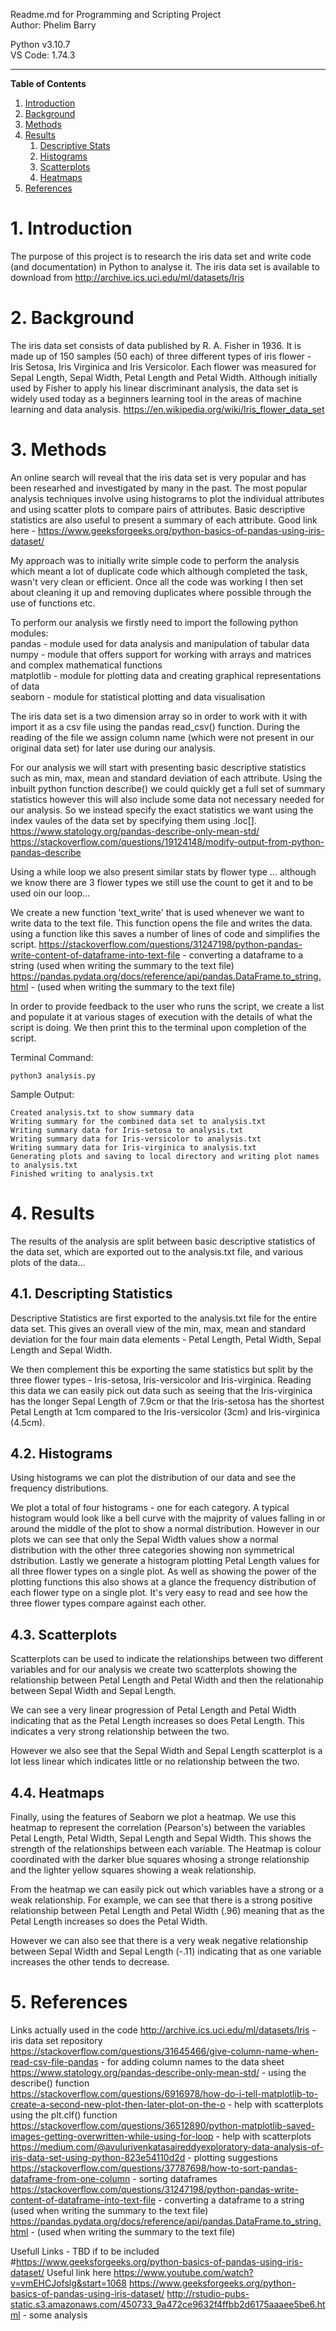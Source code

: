 Readme.md for Programming and Scripting Project  
Author: Phelim Barry  


Python v3.10.7   
VS Code: 1.74.3

---

**Table of Contents**
1. [Introduction](#1-Introduction) 
2. [Background](#2-Background)
3. [Methods](#3-Methods)
4. [Results](#4-Results)
    1. [Descriptive Stats](##descripting-statistics)
    2. [Histograms](#42-histograms)
    3. [Scatterplots](#43-scatterplots)
    4. [Heatmaps](#44-heatmaps)
5. [References](#5-References)


# 1. Introduction
The purpose of this project is to research the iris data set and write code (and documentation) in Python to analyse it. 
The iris data set is available to download from http://archive.ics.uci.edu/ml/datasets/Iris 

# 2. Background
The iris data set consists of data published by R. A. Fisher in 1936. It is made up of 150 samples (50 each) of three different types of iris flower - Iris Setosa, Iris Virginica and Iris Versicolor. Each flower was measured for Sepal Length, Sepal Width, Petal Length and Petal Width. 
Although initially used by Fisher to apply his linear discriminant analysis, the data set is widely used today as a beginners learning tool in the areas of machine learning and data analysis.
https://en.wikipedia.org/wiki/Iris_flower_data_set


# 3. Methods
An online search will reveal that the iris data set is very popular and has been researhed and investigated by many in the past. The most popular analysis techniques involve using histograms to plot the individual attributes and using scatter plots to compare pairs of attributes. Basic descriptive statistics are also useful to present a summary of each attribute.
Good link here - https://www.geeksforgeeks.org/python-basics-of-pandas-using-iris-dataset/   

My approach was to initially write simple code to perform the analysis which meant a lot of duplicate code which although completed the task, wasn't very clean or efficient. 
Once all the code was working I then set about cleaning it up and removing duplicates where possible through the use of functions etc.

To perform our analysis we firstly need to import the following python modules:   
    pandas - module used for data analysis and manipulation of tabular data   
    numpy - module that offers support for working with arrays and matrices and complex mathematical functions   
    matplotlib - module for plotting data and creating graphical representations of data   
    seaborn - module for statistical plotting and data visualisation   

The iris data set is a two dimension array so in order to work with it with import it as a csv file using the pandas read_csv() function. During the reading of the file  we assign column name (which were not present in our original data set) for later use during our analysis.

For our analysis we will start with presenting basic descriptive statistics such as min, max, mean and standard deviation of each attribute. Using the inbuilt python function describe() we could quickly get a full set of summary statistics however this will also include some data not necessary needed for our analysis. So we instead specify the exact statistics we want using the index vaules of the data set by specifying them using .loc[].
https://www.statology.org/pandas-describe-only-mean-std/
https://stackoverflow.com/questions/19124148/modify-output-from-python-pandas-describe

Using a while loop we also present similar stats by flower type ... although we know there are 3 flower types we still use the count to get it and to be used oin our loop...

We create a new function 'text_write' that is used whenever we want to write data to the text file. This function opens the file and writes the data. using a function like this saves a number of lines of code and simplifies the script.
https://stackoverflow.com/questions/31247198/python-pandas-write-content-of-dataframe-into-text-file - converting a dataframe to a string (used when writing the summary to the text file)   
https://pandas.pydata.org/docs/reference/api/pandas.DataFrame.to_string.html - (used when writing the summary to the text file) 

In order to provide feedback to the user who runs the script, we create a list and populate it at various stages of execution with the details of what the script is doing. We then print this to the terminal upon completion of the script.

Terminal Command:
```
python3 analysis.py
```
Sample Output:
```
Created analysis.txt to show summary data
Writing summary for the combined data set to analysis.txt
Writing summary data for Iris-setosa to analysis.txt
Writing summary data for Iris-versicolor to analysis.txt
Writing summary data for Iris-virginica to analysis.txt
Generating plots and saving to local directory and writing plot names to analysis.txt
Finished writing to analysis.txt
```

# 4. Results
The results of the analysis are split between basic descriptive statistics of the data set, which are exported out to the analysis.txt file, and various plots of the data...
## 4.1. Descripting Statistics
Descriptive Statistics are first exported to the analysis.txt file for the entire data set. This gives an overall view of the min, max, mean and standard deviation for the four main data elements - Petal Length, Petal Width, Sepal Length and Sepal Width.   

We then complement this be exporting the same statistics but split by the three flower types - Iris-setosa, Iris-versicolor and Iris-virginica. Reading this data we can easily pick out data such as seeing that the Iris-virginica has the longer Sepal Length of 7.9cm or that the Iris-setosa has the shortest Petal Length at 1cm compared to the Iris-versicolor (3cm) and Iris-virginica (4.5cm).   

## 4.2. Histograms
Using histograms we can plot the distribution of our data and see the frequency distributions. 

We plot a total of four histograms - one for each category. A typical histogram would look like a bell curve with the majprity of values falling in or around the middle of the plot to show a normal distribution. However in our plots we can see that only the Sepal Width values show a normal distribution with the other three categories showing non symmetrical dstribution.
Lastly we generate a histogram plotting Petal Length values for all three flower types on a single plot. As well as showing the power of the plotting functions this also shows at a glance the frequency distribution of each flower type on a single plot. It's very easy to read and see how the three flower types compare against each other.


## 4.3. Scatterplots
Scatterplots can be used to indicate the relationships between two different variables and for our analysis we create two scatterplots showing the relationship between Petal Length and Petal Width and then the relationahip between Sepal Width and Sepal Length.

We can see a very linear progression of Petal Length and Petal Width indicating that as the Petal Length increases so does Petal Length. This indicates a very strong relationship between the two.

However we also see that the Sepal Width and Sepal Length scatterplot is a lot less linear which indicates little or no relationship between the two.
## 4.4. Heatmaps   
Finally, using the features of Seaborn we plot a heatmap. We use this heatmap to represent the correlation (Pearson's) between the variables Petal Length, Petal Width, Sepal Length and Sepal Width. This shows the strength of the relationships between each variable. The Heatmap is colour coordinated with the darker blue squares whosing a stronge relationship and the lighter yellow squares showing a weak relationship. 

From the heatmap we can easily pick out which variables have a strong or a weak relationship. For example, we can see that there is a strong positive relationship between Petal Length and Petal Width (.96) meaning that as the Petal Length increases so does the Petal Width. 

However we can also see that there is a very weak negative relationship between Sepal Width and Sepal Length (-.11) indicating that as one variable increases the other tends to decrease.

# 5. References
Links actually used in the code
http://archive.ics.uci.edu/ml/datasets/Iris - iris data set repository   
https://stackoverflow.com/questions/31645466/give-column-name-when-read-csv-file-pandas - for adding column names to the data sheet   
https://www.statology.org/pandas-describe-only-mean-std/ - using the describe() function   
https://stackoverflow.com/questions/6916978/how-do-i-tell-matplotlib-to-create-a-second-new-plot-then-later-plot-on-the-o - help with scatterplots using the plt.clf() function   
https://stackoverflow.com/questions/36512890/python-matplotlib-saved-images-getting-overwritten-while-using-for-loop - help with scatterplots   
https://medium.com/@avulurivenkatasaireddyexploratory-data-analysis-of-iris-data-set-using-python-823e54110d2d - plotting suggestions   
https://stackoverflow.com/questions/37787698/how-to-sort-pandas-dataframe-from-one-column - sorting dataframes   
https://stackoverflow.com/questions/31247198/python-pandas-write-content-of-dataframe-into-text-file - converting a dataframe to a string (used when writing the summary to the text file)   
https://pandas.pydata.org/docs/reference/api/pandas.DataFrame.to_string.html - (used when writing the summary to the text file)   



Usefull Links - TBD if to be included
#https://www.geeksforgeeks.org/python-basics-of-pandas-using-iris-dataset/
Useful link here
https://www.youtube.com/watch?v=vmEHCJofslg&start=1068
https://www.geeksforgeeks.org/python-basics-of-pandas-using-iris-dataset/ 
http://rstudio-pubs-static.s3.amazonaws.com/450733_9a472ce9632f4ffbb2d6175aaaee5be6.html - some analysis


